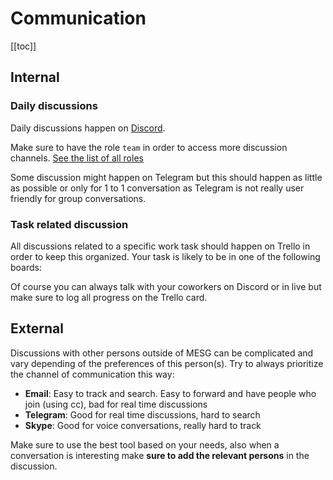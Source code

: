 # Communication

[[toc]]

## Internal

### Daily discussions

Daily discussions happen on [Discord](https://discordapp.com/invite/SaZ5HcE).

Make sure to have the role `team` in order to access more discussion channels. [See the list of all roles](/marketing/#chat)

Some discussion might happen on Telegram but this should happen as little as possible or only for 1 to 1 conversation as Telegram is not really user friendly for group conversations.

### Task related discussion

All discussions related to a specific work task should happen on Trello in order to keep this organized. Your task is likely to be in one of the following boards:

<div class="row">
  <TrelloBoard url="https://trello.com/b/Cg1ruDVu/mesg-general-activity-schedule" title="General Activity" />
  <TrelloBoard url="https://trello.com/b/oCIB1aEo/mesg-development-roadmap" title="Development Roadmap" />
</div>

Of course you can always talk with your coworkers on Discord or in live but make sure to log all progress on the Trello card.

## External

Discussions with other persons outside of MESG can be complicated and vary depending of the preferences of this person(s). Try to always prioritize the channel of communication this way:

- **Email**: Easy to track and search. Easy to forward and have people who join (using cc), bad for real time discussions
- **Telegram**: Good for real time discussions, hard to search
- **Skype**: Good for voice conversations, really hard to track

Make sure to use the best tool based on your needs, also when a conversation is interesting make **sure to add the relevant persons** in the discussion.